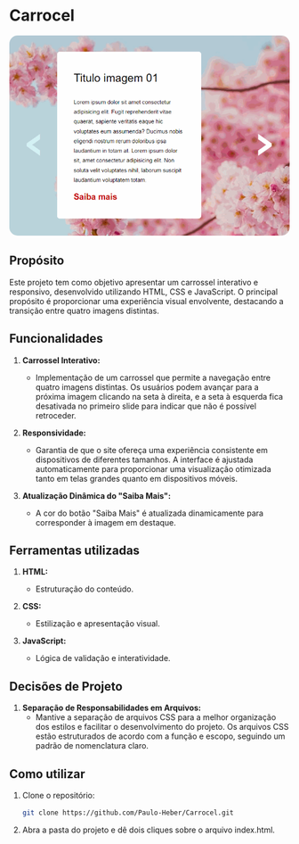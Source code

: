# Carrocel

<img src="./src/gifs/carrocel.gif" alt="gif carrocel" style="border-radius: 15px;" />

## Propósito

Este projeto tem como objetivo apresentar um carrossel interativo e responsivo, desenvolvido utilizando HTML, CSS e JavaScript. O principal propósito é proporcionar uma experiência visual envolvente, destacando a transição entre quatro imagens distintas.
## Funcionalidades

1. **Carrossel Interativo:**

   - Implementação de um carrossel que permite a navegação entre quatro imagens distintas. Os usuários podem avançar para a próxima imagem clicando na seta à direita, e a seta à esquerda fica desativada no primeiro slide para indicar que não é possível retroceder.

2. **Responsividade:**

   - Garantia de que o site ofereça uma experiência consistente em dispositivos de diferentes tamanhos. A interface é ajustada automaticamente para proporcionar uma visualização otimizada tanto em telas grandes quanto em dispositivos móveis.

3. **Atualização Dinâmica do "Saiba Mais":**

   - A cor do botão "Saiba Mais" é atualizada dinamicamente para corresponder à imagem em destaque.
    
## Ferramentas utilizadas

1. **HTML:**
   -  Estruturação do conteúdo.

2. **CSS:**
   - Estilização e apresentação visual.

3. **JavaScript:**
   - Lógica de validação e interatividade.

## Decisões de Projeto

1. **Separação de Responsabilidades em Arquivos:**
   - Mantive a separação de arquivos CSS para a melhor organização dos estilos e facilitar o desenvolvimento do projeto. Os arquivos CSS estão estruturados de acordo com a função e escopo, seguindo um padrão de nomenclatura claro.

## Como utilizar

1. Clone o repositório:

    ```bash
    git clone https://github.com/Paulo-Heber/Carrocel.git
    ```

2. Abra a pasta do projeto e dê dois cliques sobre o arquivo index.html.


